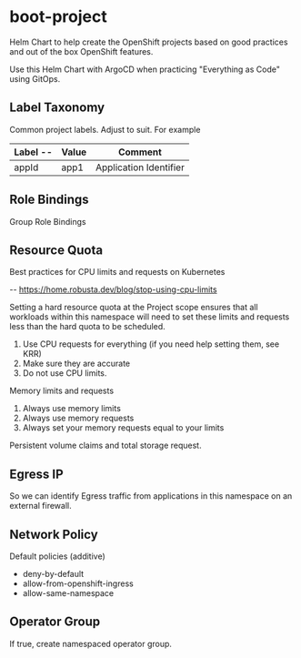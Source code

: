 # boot-project

Helm Chart to help create the OpenShift projects based on good practices and out of the box OpenShift features.

Use this Helm Chart with ArgoCD when practicing "Everything as Code" using GitOps.

## Label Taxonomy

Common project labels. Adjust to suit. For example

| Label --|    Value   |  Comment    |
| ------- |------------|-------------|
| appId   |  app1      |  Application Identifier |

## Role Bindings

Group Role Bindings

## Resource Quota

Best practices for CPU limits and requests on Kubernetes

-- https://home.robusta.dev/blog/stop-using-cpu-limits

Setting a hard resource quota at the Project scope ensures that all workloads within this namespace will need to set these limits and requests less than the hard quota to be scheduled.

1. Use CPU requests for everything (if you need help setting them, see KRR)
2. Make sure they are accurate
3. Do not use CPU limits.

Memory limits and requests

1. Always use memory limits
2. Always use memory requests
3. Always set your memory requests equal to your limits

Persistent volume claims and total storage request.

## Egress IP

So we can identify Egress traffic from applications in this namespace on an external firewall.

## Network Policy

Default policies (additive)

- deny-by-default
- allow-from-openshift-ingress
- allow-same-namespace

## Operator Group

If true, create namespaced operator group.
